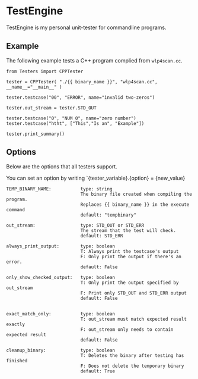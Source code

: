 TestEngine
==========

TestEngine is my personal unit-tester for commandline programs.

Example
-------

The following example tests a C++ program complied from `wlp4scan.cc`.

```
from Testers import CPPTester

tester = CPPTester( "./{{ binary_name }}", "wlp4scan.cc", __name__="__main__" )

tester.testcase("00", "ERROR", name="invalid two-zeros")

tester.out_stream = tester.STD_OUT

tester.testcase("0", "NUM 0", name="zero number")
tester.testcase("htht", ["This","Is an", "Example"])

tester.print_summary()
```

Options
-------

Below are the options that all testers support.

You can set an option by writing `{tester_variable}.{option} = {new_value}

```
TEMP_BINARY_NAME:           type: string
                            The binary file created when compiling the program.
                            Replaces {{ binary_name }} in the execute command
                            default: "tempbinary"

out_stream:                 type: STD_OUT or STD_ERR
                            The stream that the test will check.
                            default: STD_ERR
                        
always_print_output:        type: boolean
                            T: Always print the testcase's output
                            F: Only print the output if there's an error.
                            default: False

only_show_checked_output:   type: boolean
                            T: Only print the output specified by out_stream
                            F: Print only STD_OUT and STD_ERR output
                            default: False


exact_match_only:           type: boolean
                            T: out_stream must match expected result exactly
                            F: out_stream only needs to contain expected result
                            default: False

cleanup_binary:             type: boolean
                            T: Deletes the binary after testing has finished
                            F: Does not delete the temporary binary
                            default: True

```
